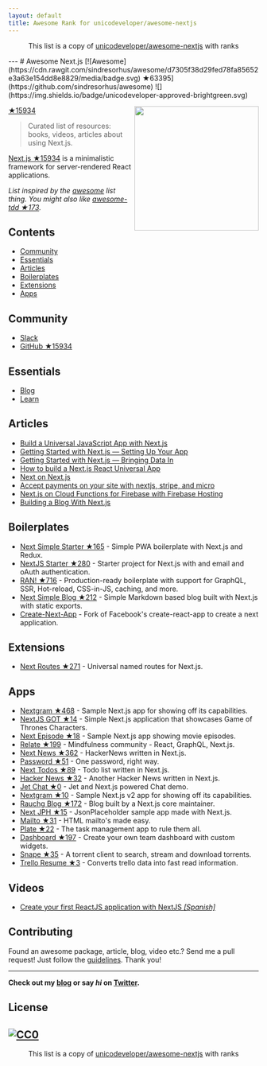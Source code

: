 ```yaml
---
layout: default
title: Awesome Rank for unicodeveloper/awesome-nextjs
---
```


<p align="center">
	This list is a copy of <a href="https://github.com/unicodeveloper/awesome-nextjs">unicodeveloper/awesome-nextjs</a> with ranks
</p>
---
# Awesome Next.js [![Awesome](https://cdn.rawgit.com/sindresorhus/awesome/d7305f38d29fed78fa85652e3a63e154dd8e8829/media/badge.svg) ★63395](https://github.com/sindresorhus/awesome) ![](https://img.shields.io/badge/unicodeveloper-approved-brightgreen.svg)

[<img src="https://rawgit.com/ooade/awesome-nextjs/master/nextjs-logo.svg" align="right" width="250"> ★15934](https://github.com/zeit/next.js)

> Curated list of resources: books, videos, articles about using Next.js.

[Next.js ★15934](https://github.com/zeit/next.js) is a minimalistic framework for server-rendered React applications.

*List inspired by the [awesome](https://github.com/sindresorhus/awesome) list thing. You might also like [awesome-tdd ★173](https://github.com/unicodeveloper/awesome-tdd).*

## Contents
- [Community](#community)
- [Essentials](#essentials)
- [Articles](#articles)
- [Boilerplates](#boilerplates)
- [Extensions](#extensions)
- [Apps](#apps)

## Community
* [Slack](https://zeit.chat)
* [GitHub ★15934](https://github.com/zeit/next.js)

## Essentials
* [Blog](https://zeit.co/blog/next)
* [Learn](https://learnnextjs.com/)

## Articles
 * [Build a Universal JavaScript App with Next.js](https://auth0.com/blog/building-universal-apps-with-nextjs)
 * [Getting Started with Next.js — Setting Up Your App](https://labs.redantler.com/getting-started-with-next-js-article-one-a1d9780ea9e0#.863nl4wnq)
 * [Getting Started with Next.js — Bringing Data In](https://labs.redantler.com/getting-started-with-next-js-bringing-data-in-bf40558698e2#.twjv5xk5w)
 * [How to build a Next.js React Universal App](https://medium.com/cosmicjs/how-to-build-a-next-js-react-universal-app-e610a0bc2124#.b8ayt9f39)
 * [Next on Next.js](https://jsmantra.com/next-on-next-js-1a134505f346#.sf2f64u4r)
 * [Accept payments on your site with nextjs, stripe, and micro](https://hackernoon.com/accept-payments-on-your-site-with-nextjs-stripe-and-micro-371de95b22d5?source=activity---post_recommended)
 * [Next.js on Cloud Functions for Firebase with Firebase Hosting](https://medium.com/@jthegedus/next-js-on-cloud-functions-for-firebase-with-firebase-hosting-7911465298f2)
 * [Building a Blog With Next.js](https://timber.io/blog/building-a-blog-with-next-js)


## Boilerplates
* [Next Simple Starter ★165](https://github.com/ooade/NextSimpleStarter) - Simple PWA boilerplate with Next.js and Redux.
* [NextJS Starter ★280](https://github.com/iaincollins/nextjs-starter) - Starter project for Next.js with and email and oAuth authentication.
* [RAN! ★716](https://github.com/sly777/ran) - Production-ready boilerplate with support for GraphQL, SSR, Hot-reload, CSS-in-JS, caching, and more.
* [Next Simple Blog ★212](https://github.com/tscanlin/next-blog) - Simple Markdown based blog built with Next.js with static exports.
* [Create-Next-App](https://open.segment.com/create-next-app) - Fork of Facebook's create-react-app to create a next application.

## Extensions
* [Next Routes ★271](https://github.com/fridays/next-routes) - Universal named routes for Next.js.

## Apps
* [Nextgram ★468](https://github.com/zeit/nextgram) - Sample Next.js app for showing off its capabilities.
* [NextJS GOT ★14](https://github.com/auth0-blog/nextjs-got) - Simple Next.js application that showcases Game of Thrones Characters.
* [Next Episode ★18](https://github.com/timneutkens/next-episode) - Sample Next.js app showing movie episodes.
* [Relate ★199](https://github.com/RelateNow/relate) - Mindfulness community - React, GraphQL, Next.js.
* [Next News ★362](https://github.com/now-examples/next-news) - HackerNews written in Next.js.
* [Password ★51](https://github.com/dotcypress/password) - One password, right way.
* [Next Todos ★89](https://github.com/lipp/next-todos) - Todo list written in Next.js.
* [Hacker News ★32](https://github.com/lipp/hackernews) - Another Hacker News written in Next.js.
* [Jet Chat ★0](https://github.com/lipp/jet-chat) - Jet and Next.js powered Chat demo.
* [Nextgram ★10](https://github.com/arunoda/nextgram) - Sample Next.js v2 app for showing off its capabilities.
* [Rauchg Blog ★172](https://github.com/rauchg/blog) - Blog built by a Next.js core maintainer.
* [Next JPH ★15](https://github.com/renatorib/next-jph) - JsonPlaceholder sample app made with Next.js.
* [Mailto ★31](https://github.com/dawsbot/mailto) - HTML mailto's made easy.
* [Plate ★22](https://github.com/knipferrc/plate) - The task management app to rule them all.
* [Dashboard ★197](https://github.com/danielbayerlein/dashboard) - Create your own team dashboard with custom widgets.
* [Snape ★35](https://github.com/ritz078/snape) - A torrent client to search, stream and download torrents. 
* [Trello Resume ★3](https://github.com/juliandavidmr/TrelloResume) - Converts trello data into fast read information.

## Videos

* [Create your first ReactJS application with NextJS _[Spanish]_](https://www.youtube.com/watch?v=-7Ft5LxPeWs)

## Contributing
Found an awesome package, article, blog, video etc.? Send me a pull request! Just follow the [guidelines](https://github.com/unicodeveloper/awesome-nextjs/blob/master//CONTRIBUTING.md). Thank you!

---
**Check out my [blog](https://goodheads.io) or say *hi* on [Twitter](https://twitter.com/unicodeveloper).**

## License
[![CC0](http://mirrors.creativecommons.org/presskit/buttons/88x31/svg/cc-zero.svg)](http://creativecommons.org/publicdomain/zero/1.0/)
---
<p align="center">
	This list is a copy of <a href="https://github.com/unicodeveloper/awesome-nextjs">unicodeveloper/awesome-nextjs</a> with ranks
</p>
